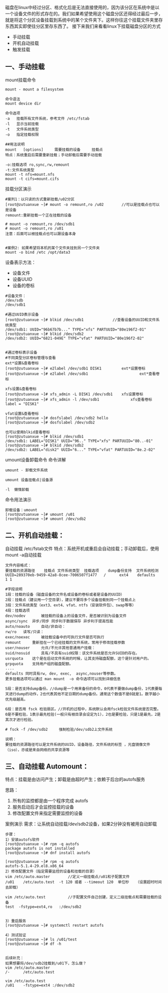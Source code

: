 磁盘在linux中经过分区、格式化后是无法直接使用的，因为该分区在系统中是以一个设备文件的形式存在的。我们如果希望使用这个磁盘分区还得经过最后一步，就是将这个分区设备挂载到系统中的某个文件夹下。这样你往这个挂载文件夹里存东西其实即使往分区里存东西了。
接下来我们来看看linux下挂载磁盘分区的方式

- 手动挂载
- 开机自动挂载
- 触发挂载

## 一、手动挂载

mount挂载命令

```
mount - mount a filesystem

命令语法
mount device dir

命令选项
-a   挂载所有文件系统，参考文件 /etc/fstab
-l   显示当前挂载
-t   文件系统类型
-o   指定挂载权限

##用法说明
mount   [options]     需要挂载的设备     挂载点
特点：系统重启后需要重新挂载；手动卸载后需要手动挂载

-o:挂载选项	ro,sync,rw,remount
-t:文件系统类型
mount -t nfs=mount.nfs
mount -t cifs=mount.cifs
```

挂载分区演示

```
#案列1：以只读的方式重新挂载/u02分区
[root@zutuanxue ~]# mount -o remount,ro /u02		//可以是挂载点也可以是设备
remount:重新挂载一个正在挂载的设备

# mount -o remount,ro /dev/sdb1		
# mount -o remount,ro /u01
注意：后面可以根挂载点也可以跟设备本身


#案例2: 如果希望将本机的某个文件夹挂到另一个文件夹
mount -o bind /etc /opt/data3
```

设备表示方法：

- 设备文件
- 设备UUID
- 设备的卷标

```
#设备文件：
/dev/sdb
/dev/sdb1

#通过UUID表示设备
[root@zutuanxue ~]# blkid /dev/sdb1				//查看设备的UUID和文件系统类型
/dev/sdb1: UUID="96b67b7b..." TYPE="xfs" PARTUUID="80e196f2-01"
[root@zutuanxue ~]# blkid /dev/sdb2
/dev/sdb2: UUID="6821-049E" TYPE="vfat" PARTUUID="80e196f2-02"


#通过卷标表示设备
#不同类型分区卷标管理与查看
ext*设置&查看卷标
[root@zutuanxue ~]# e2label /dev/sdb1 DISK1			ext*设置卷标
[root@zutuanxue ~]# e2label /dev/sdb1						ext*查看卷标

xfs设置&查看卷标
[root@zutuanxue ~]# xfs_admin -L DISK1 /dev/sdb1	xfs设置卷标
[root@zutuanxue ~]# xfs_admin -l /dev/sdb1				xfs查看卷标
label = "DISK1"

vfat设置&查看卷标
[root@zutuanxue ~]# dosfslabel /dev/sdb2 hello
[root@zutuanxue ~]# dosfslabel /dev/sdb2

也可以使用blkid查看卷标
[root@zutuanxue ~]# blkid /dev/sdb1
/dev/sdb1: LABEL="DISK1" UUID="96.." TYPE="xfs" PARTUUID="80..-01"
[root@zutuanxue ~]# blkid /dev/sdb2
/dev/sdb2: LABEL="disk2" UUID="6..." TYPE="vfat" PARTUUID="8e.2-02"
```

umount设备卸载命令
命令详解

```
umount - 卸载文件系统

umount 设备挂载点|设备源

-l  懒惰卸载
```

命令用法演示

```
卸载设备：umount
[root@zutuanxue ~]# umount /u01
[root@zutuanxue ~]# umount /dev/sdb2
```

## 二、开机自动挂载：

自动挂载 /etc/fstab文件
特点：系统开机或重启会自动挂载；手动卸载后，使用mount -a自动挂载

```
文件内容格式：
要挂载的资源路径	挂载点	文件系统类型	挂载选项	dump备份支持  文件系统检测
UUID=289370eb-9459-42a8-8cee-7006507f1477   /      ext4    defaults        1 1

#字段说明
1段：挂载的设备（磁盘设备的文件名或设备的卷标或者是设备的UUID）
2段：挂载点（建议用一个空目录），建议不要将多个设备挂载到同一个挂载点上
3段：文件系统类型（ext3、ext4、vfat、ntfs（安装软件包）、swap等等）
4段：挂载选项
dev/nodev		被挂载的设备上的设备文件，是否被识别为设备文件
async/sync  异步/同步 同步利于数据保存 异步利于提高性能
auto/noauto     自动/非自动：
rw/ro   读写/只读：
exec/noexec     被挂载设备中的可执行文件是否可执行
remount     重新挂在一个已经挂载的文件系统，常用于修改挂载参数
user/nouser     允许/不允许其他普通用户挂载：
suid/nosuid     具有/不具有suid权限：该文件系统是否允许SUID的存在。
usrquota    这个是在启动文件系统的时候，让其支持磁盘配额，这个是针对用户的。
grpquota    支持用户组的磁盘配额。
....
defaults 同时具有rw, dev, exec,  async,nouser等参数。
更多挂载选项可以通过 man mount  -o 命令选项可以找到详细信息

5段：是否支持dump备份。//dump是一个用来备份的命令，0代表不要做dump备份，1代表要每天进行dump的动作，2也代表其他不定日期的dump备份。通常这个数值不是0就是1。数字越小优先级越高。

6段：是否用 fsck 检验扇区。//开机的过程中，系统默认会用fsck检验文件系统是否完整。0是不要检验，1表示最先检验(一般只有根目录会设定为1)，2也是要检验，只是1是最先，2是其次才进行检验。

# fsck -f /dev/sdb2		强制检验/dev/sdb2上文件系统

说明：
要挂载的资源路径可以是文件系统的UUID，设备路径，文件系统的标签 ，光盘镜像文件（iso），亦或是来自网络的共享资源等
```

## 三、自动挂载 Automount：

特点：挂载是由访问产生；卸载是由超时产生；依赖于后台的autofs服务

思路：

1. 所有的监控都是由一个程序完成 autofs
2. 服务启动后才会监控挂载的设备
3. 修改配置文件来指定需要监控的设备

案例演示
需求：让系统自动挂载/dev/sdb2设备，如果2分钟没有被用自动卸载

```
步骤：
1）安装autofs软件
[root@zutuanxue ~]# rpm -q autofs
package autofs is not installed
[root@zutuanxue ~]# dnf install autofs

[root@zutuanxue ~]# rpm -q autofs
autofs-5.1.4-29.el8.x86_64
2）修改配置文件（指定需要监控的设备和挂载的目录）
vim /etc/auto.master		//定义一级挂载点/u01和子配置文件
/u01    /etc/auto.test	-t 120 或者 --timeout 120  单位秒   （设置超时时间去卸载）

vim /etc/auto.test			//子配置文件自己创建，定义二级挂载点和需要挂载的设备
test  -fstype=ext4,ro   :/dev/sdb2


3）重启服务
[root@zutuanxue ~]# systemctl restart autofs

4）测试验证
[root@zutuanxue ~]# ls /u01/test
[root@zutuanxue ~]# df -h


后续补充：
如果想要将/dev/sdb2挂载到/u01下，怎么做？
vim /etc/auto.master
/-		/etc/auto.test

vim /etc/auto.test
/u01	-fstype=ext4 :/dev/sdb2
```